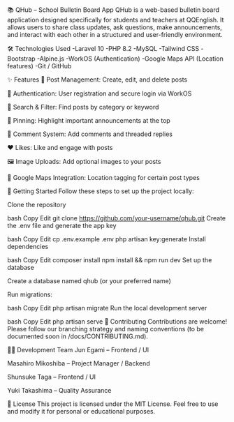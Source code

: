 📚 QHub – School Bulletin Board App
QHub is a web-based bulletin board application designed specifically for students and teachers at QQEnglish.
It allows users to share class updates, ask questions, make announcements, and interact with each other in a structured and user-friendly environment.

🛠️ Technologies Used
-Laravel 10
-PHP 8.2
-MySQL
-Tailwind CSS
-Bootstrap
-Alpine.js
-WorkOS (Authentication)
-Google Maps API (Location features)
-Git / GitHub

✨ Features
📝 Post Management: Create, edit, and delete posts

🔐 Authentication: User registration and secure login via WorkOS

🔎 Search & Filter: Find posts by category or keyword

📌 Pinning: Highlight important announcements at the top

💬 Comment System: Add comments and threaded replies

❤️ Likes: Like and engage with posts

🖼️ Image Uploads: Add optional images to your posts

📍 Google Maps Integration: Location tagging for certain post types

🚀 Getting Started
Follow these steps to set up the project locally:

Clone the repository

bash
Copy
Edit
git clone https://github.com/your-username/qhub.git
Create the .env file and generate the app key

bash
Copy
Edit
cp .env.example .env
php artisan key:generate
Install dependencies

bash
Copy
Edit
composer install
npm install && npm run dev
Set up the database

Create a database named qhub (or your preferred name)

Run migrations:

bash
Copy
Edit
php artisan migrate
Run the local development server

bash
Copy
Edit
php artisan serve
🤝 Contributing
Contributions are welcome!
Please follow our branching strategy and naming conventions (to be documented soon in /docs/CONTRIBUTING.md).

👨‍💻 Development Team
Jun Egami – Frontend / UI

Masahiro Mikoshiba – Project Manager / Backend

Shunsuke Taga – Frontend / UI

Yuki Takashima – Quality Assurance

📄 License
This project is licensed under the MIT License.
Feel free to use and modify it for personal or educational purposes.
